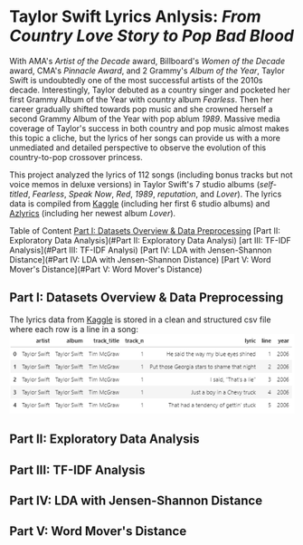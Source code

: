 # Taylor Swift Lyrics Anlysis: *From Country Love Story to Pop Bad Blood*

With AMA's *Artist of the Decade* award, Billboard's *Women of the Decade* award, CMA's *Pinnacle Award*, and 2 Grammy's *Album of the Year*, Taylor Swift is undoubtedly one of the most successful artists of the 2010s decade. Interestingly, Taylor debuted as a country singer and pocketed her first Grammy Album of the Year with country album *Fearless*. Then her career gradually shifted towards pop music and she crowned herself a second Grammy Album of the Year with pop ablum *1989*. Massive media coverage of Taylor's success in both country and pop music almost makes this topic a cliche, but the lyrics of her songs can provide us with a more unmediated and detailed perspective to observe the evolution of this country-to-pop crossover princess.

This project analyzed the lyrics of 112 songs (including bonus tracks but not voice memos in deluxe versions) in Taylor Swift's 7 studio albums (*self-titled*, *Fearless*, *Speak Now*, *Red*, *1989*, *reputation*, and *Lover*). The lyrics data is compiled from [Kaggle](https://www.kaggle.com/PromptCloudHQ/taylor-swift-song-lyrics-from-all-the-albums) (including her first 6 studio albums) and [Azlyrics](https://www.azlyrics.com/) (including her newest album *Lover*).

Table of Content
[Part I: Datasets Overview & Data Preprocessing](#Part-I:-Datasets-Overview-&-Data-Preprocessing)
[Part II: Exploratory Data Analysis](#Part II: Exploratory Data Analysi)
[art III: TF-IDF Analysis](#Part III: TF-IDF Analysi)
[Part IV: LDA with Jensen-Shannon Distance](#Part IV: LDA with Jensen-Shannon Distance)
[Part V: Word Mover's Distance](#Part V: Word Mover's Distance)

## Part I: Datasets Overview & Data Preprocessing
The lyrics data from [Kaggle](https://www.kaggle.com/PromptCloudHQ/taylor-swift-song-lyrics-from-all-the-albums) is stored in a clean and structured csv file where each row is a line in a song:
![Original_kaggle_file_head](/images/original_kaggle_file_head.png)

## Part II: Exploratory Data Analysis
## Part III: TF-IDF Analysis
## Part IV: LDA with Jensen-Shannon Distance
## Part V: Word Mover's Distance
